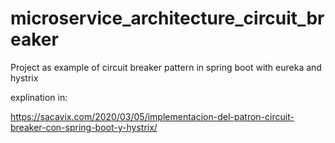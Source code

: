 # microservice_architecture_circuit_breaker
Project as example of circuit breaker pattern in spring boot with eureka and hystrix


explination in:

https://sacavix.com/2020/03/05/implementacion-del-patron-circuit-breaker-con-spring-boot-y-hystrix/
